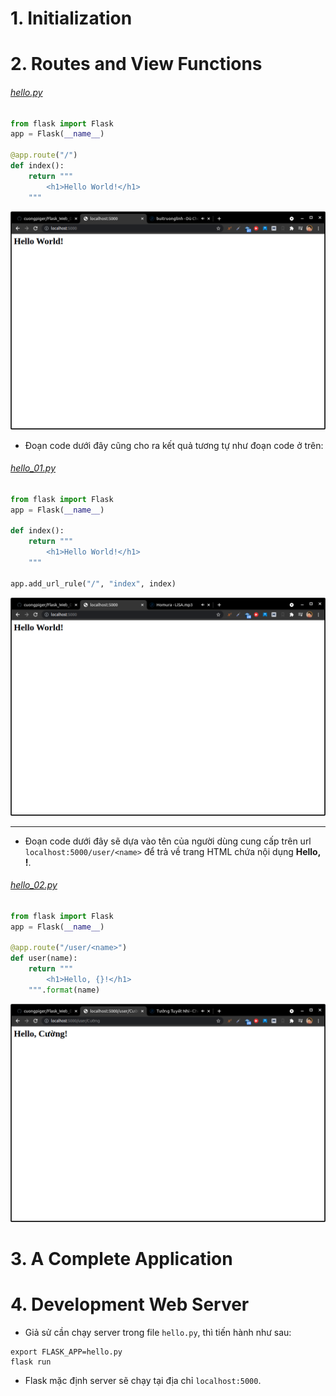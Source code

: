 # 1. Initialization
# 2. Routes and View Functions
###### [hello.py](hello.py)
```python
from flask import Flask
app = Flask(__name__)

@app.route("/")
def index():
    return """
        <h1>Hello World!</h1>
    """
```
![](images/02.00.png)

* Đoạn code dưới đây cũng cho ra kết quả tương tự như đoạn code ở trên:
###### [hello_01.py](hello_01.py)
```python
from flask import Flask
app = Flask(__name__)

def index():
    return """
        <h1>Hello World!</h1>
    """
    
app.add_url_rule("/", "index", index)
```
![](images/02.01.png)

<hr>

* Đoạn code dưới đây sẽ dựa vào tên của người dùng cung cấp trên url `localhost:5000/user/<name>` để trả về trang HTML chứa nội dụng **Hello, <name>!**.

###### [hello_02.py](hello_02.py)
```python
from flask import Flask
app = Flask(__name__)

@app.route("/user/<name>")
def user(name):
    return """
        <h1>Hello, {}!</h1>
    """.format(name)
```
![](images/02.02.png)
# 3. A Complete Application
# 4. Development Web Server
* Giả sử cần chạy server trong file `hello.py`, thì tiến hành như sau:
```
export FLASK_APP=hello.py
flask run
```
* Flask mặc định server sẽ chạy tại địa chỉ `localhost:5000`.

